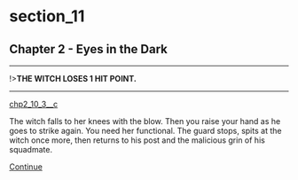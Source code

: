 
# section_11

## Chapter 2 - Eyes in the Dark

---

!>**THE WITCH LOSES 1 HIT POINT.** 

---

[chp2_10_3__c](../../decomp/app/src/main/res/raw/chp2_10_3__c.mp3 ':include :type=audio')

The witch falls to her knees with the blow. Then you raise your hand as he goes to strike again. You need her functional. The guard stops, spits at the witch once more, then returns to his post and the malicious grin of his squadmate.

[Continue](output/chapter2/section_14.md)


